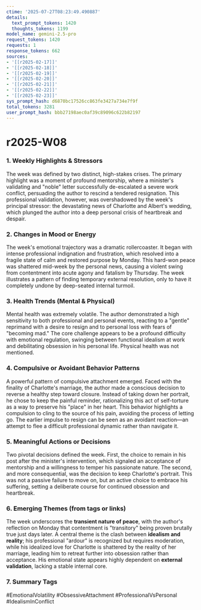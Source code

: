 ```yaml
---
ctime: '2025-07-27T08:23:49.490887'
details:
  text_prompt_tokens: 1420
  thoughts_tokens: 1199
model_name: gemini-2.5-pro
request_tokens: 1420
requests: 1
response_tokens: 662
sources:
- '[[r2025-02-17]]'
- '[[r2025-02-18]]'
- '[[r2025-02-19]]'
- '[[r2025-02-20]]'
- '[[r2025-02-21]]'
- '[[r2025-02-22]]'
- '[[r2025-02-23]]'
sys_prompt_hash: d6870bc17526cc863fe3427a734e7f9f
total_tokens: 3281
user_prompt_hash: bbb27198aec0af39c89096c622b82197
---
```

# r2025-W08

### 1. Weekly Highlights & Stressors
The week was defined by two distinct, high-stakes crises. The primary highlight was a moment of profound mentorship, where a minister's validating and "noble" letter successfully de-escalated a severe work conflict, persuading the author to rescind a tendered resignation. This professional validation, however, was overshadowed by the week's principal stressor: the devastating news of Charlotte and Albert's wedding, which plunged the author into a deep personal crisis of heartbreak and despair.

### 2. Changes in Mood or Energy
The week's emotional trajectory was a dramatic rollercoaster. It began with intense professional indignation and frustration, which resolved into a fragile state of calm and restored purpose by Monday. This hard-won peace was shattered mid-week by the personal news, causing a violent swing from contentment into acute agony and fatalism by Thursday. The week illustrates a pattern of finding temporary external resolution, only to have it completely undone by deep-seated internal turmoil.

### 3. Health Trends (Mental & Physical)
Mental health was extremely volatile. The author demonstrated a high sensitivity to both professional and personal events, reacting to a "gentle" reprimand with a desire to resign and to personal loss with fears of "becoming mad." The core challenge appears to be a profound difficulty with emotional regulation, swinging between functional idealism at work and debilitating obsession in his personal life. Physical health was not mentioned.

### 4. Compulsive or Avoidant Behavior Patterns
A powerful pattern of compulsive attachment emerged. Faced with the finality of Charlotte's marriage, the author made a conscious decision to reverse a healthy step toward closure. Instead of taking down her portrait, he chose to keep the painful reminder, rationalizing this act of self-torture as a way to preserve his "place" in her heart. This behavior highlights a compulsion to cling to the source of his pain, avoiding the process of letting go. The earlier impulse to resign can be seen as an avoidant reaction—an attempt to flee a difficult professional dynamic rather than navigate it.

### 5. Meaningful Actions or Decisions
Two pivotal decisions defined the week. First, the choice to remain in his post after the minister's intervention, which signaled an acceptance of mentorship and a willingness to temper his passionate nature. The second, and more consequential, was the decision to keep Charlotte's portrait. This was not a passive failure to move on, but an active choice to embrace his suffering, setting a deliberate course for continued obsession and heartbreak.

### 6. Emerging Themes (from tags or links)
The week underscores the **transient nature of peace**, with the author's reflection on Monday that contentment is "transitory" being proven brutally true just days later. A central theme is the clash between **idealism and reality**; his professional "ardour" is recognized but requires moderation, while his idealized love for Charlotte is shattered by the reality of her marriage, leading him to retreat further into obsession rather than acceptance. His emotional state appears highly dependent on **external validation**, lacking a stable internal core.

### 7. Summary Tags
#EmotionalVolatility #ObsessiveAttachment #ProfessionalVsPersonal #IdealismInConflict